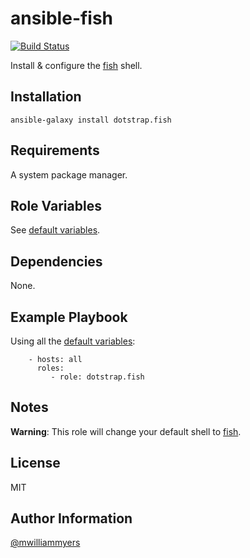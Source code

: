ansible-fish
============
[![Build Status](https://travis-ci.org/dotstrap/ansible-fish.svg)](https://travis-ci.org/dotstrap/ansible-fish)

Install & configure the [fish] shell.

Installation
------------

```
ansible-galaxy install dotstrap.fish
```

Requirements
------------

A system package manager.

Role Variables
--------------

See [default variables].

Dependencies
------------

None.

Example Playbook
----------------

Using all the [default variables]:

```
    - hosts: all
      roles:
         - role: dotstrap.fish
```

Notes
-----

__Warning__: This role will change your default shell to [fish].

License
-------

MIT

Author Information
------------------

[@mwilliammyers]


[@mwilliammyers]: https://github.com/mwilliammyers
[default variables]: defaults/main.yml
[dotstrap]: https://github.com/mwilliammyers/dotstrap
[files]: files/
[fish]: http://fishshell.com/
[homebrew]: https://github.com/Homebrew/homebrew
[template]: templates/config.j2
[variables]: vars/main.yml
[zsh]: http://zsh.sourceforge.net
